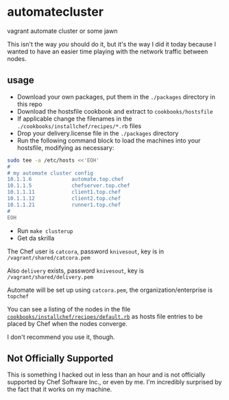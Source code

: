 # automatecluster

vagrant automate cluster or some jawn

This isn't the way _you_ should do it, but it's the way I did it today because I wanted to have an easier time playing with the network traffic between nodes.

## usage

* Download your own packages, put them in the `./packages` directory in this repo
* Download the hostsfile cookbook and extract to `cookbooks/hostsfile`
* If applicable change the filenames in the `./cookbooks/installchef/recipes/*.rb` files
* Drop your delivery.license file in the `./packages` directory
* Run the following command block to load the machines into your hostsfile, modifying as necessary:

```bash
sudo tee -a /etc/hosts <<'EOH'
#
# my automate cluster config
10.1.1.6             automate.top.chef
10.1.1.5             chefserver.top.chef
10.1.1.11            client1.top.chef
10.1.1.12            client2.top.chef
10.1.1.21            runner1.top.chef
#
EOH
```

* Run `make clusterup`
* Get da skrilla

The Chef user is `catcora`, password `knivesout`, key is in `/vagrant/shared/catcora.pem`

Also `delivery` exists, password `knivesout`, key is `/vagrant/shared/delivery.pem`

Automate will be set up using `catcora.pem`, the organization/enterprise is `topchef`

You can see a listing of the nodes in the file [`cookbooks/installchef/recipes/default.rb`](./automatecluster/blob/master/default.rb) as hosts file entries to be placed by Chef when the nodes converge.

I don't recommend you use it, though.

## Not Officially Supported

This is something I hacked out in less than an hour and is not officially supported by Chef Software Inc., or even by me. I'm incredibly surprised by the fact that it works on my machine.
